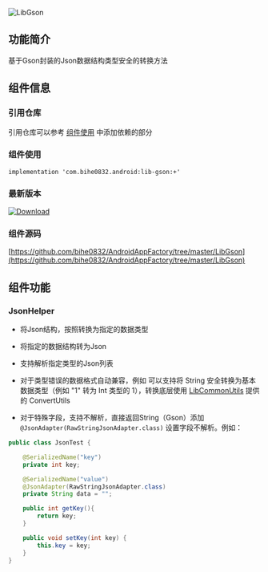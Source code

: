![LibGson](https://img.shields.io/badge/AndroidAppFactory-LibGson-brightgreen)

## 功能简介

基于Gson封装的Json数据结构类型安全的转换方法

## 组件信息

### 引用仓库

引用仓库可以参考 [组件使用](./../start.md) 中添加依赖的部分

### 组件使用

    implementation 'com.bihe0832.android:lib-gson:+'

### 最新版本

[ ![Download](https://api.bintray.com/packages/bihe0832/android/lib-gson/images/download.svg) ](https://bintray.com/bihe0832/android/lib-gson/_latestVersion)

### 组件源码

[https://github.com/bihe0832/AndroidAppFactory/tree/master/LibGson](https://github.com/bihe0832/AndroidAppFactory/tree/master/LibGson)

## 组件功能

### JsonHelper

- 将Json结构，按照转换为指定的数据类型

- 将指定的数据结构转为Json

- 支持解析指定类型的Json列表

- 对于类型错误的数据格式自动兼容，例如 可以支持将 String 安全转换为基本数据类型（例如 "1" 转为 Int 类型的 1），转换底层使用 [LibCommonUtils](./lib-utils-common.md) 提供的 ConvertUtils

- 对于特殊字段，支持不解析，直接返回String（Gson）添加 ` @JsonAdapter(RawStringJsonAdapter.class)` 设置字段不解析。例如：

```java
public class JsonTest {

	@SerializedName("key")
	private int key;

	@SerializedName("value")
	@JsonAdapter(RawStringJsonAdapter.class)
	private String data = "";

	public int getKey(){
		return key;
	}

	public void setKey(int key) {
		this.key = key;
	}
}
```


